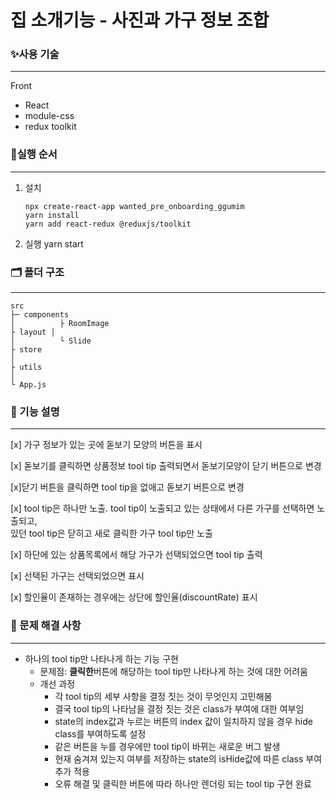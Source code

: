 # 집 소개기능 - 사진과 가구 정보 조합

### ✨사용 기술

---

Front

- React
- module-css
- redux toolkit

### 🔱실행 순서

---

1.  설치

        npx create-react-app wanted_pre_onboarding_ggumim
        yarn install
        yarn add react-redux @reduxjs/toolkit

2.  실행
    yarn start

### 🗂 폴더 구조

---

    src
    ├─ components
    │          ├ RoomImage
    ├ layout │
    │          └ Slide
    ├ store
    │
    ├ utils
    │
    └ App.js

### 🎈 기능 설명

---

[x] 가구 정보가 있는 곳에 돋보기 모양의 버튼을 표시

[x] 돋보기를 클릭하면 상품정보 tool tip 출력되면서 돋보기모양이 닫기 버튼으로 변경

[x]닫기 버튼을 클릭하면 tool tip을 없애고 돋보기 버튼으로 변경

[x] tool tip은 하나만 노출. tool tip이 노출되고 있는 상태에서 다른 가구를 선택하면 노출되고, <br/>
있던 tool tip은 닫히고 새로 클릭한 가구 tool tip만 노출

[x] 하단에 있는 상품목록에서 해당 가구가 선택되었으면 tool tip 출력

[x] 선택된 가구는 선택되었으면 표시

[x] 할인율이 존재하는 경우에는 상단에 할인율(discountRate) 표시

### 👊 문제 해결 사항

---

- 하나의 tool tip만 나타나게 하는 기능 구현
  - 문제점: **클릭한**버튼에 해당하는 tool tip만 나타나게 하는 것에 대한 어려움
  - 개선 과정
    - 각 tool tip의 세부 사항을 결정 짓는 것이 무엇인지 고민해봄
    - 결국 tool tip의 나타남을 결정 짓는 것은 class가 부여에 대한 여부임
    - state의 index값과 누르는 버튼의 index 값이 일치하지 않을 경우 hide class를 부여하도록 설정
    - 같은 버튼을 누를 경우에만 tool tip이 바뀌는 새로운 버그 발생
    - 현재 숨겨져 있는지 여부를 저장하는 state의 isHide값에 따른 class 부여 추가 적용
    - 오류 해결 및 클릭한 버튼에 따라 하나만 렌더링 되는 tool tip 구현 완료
